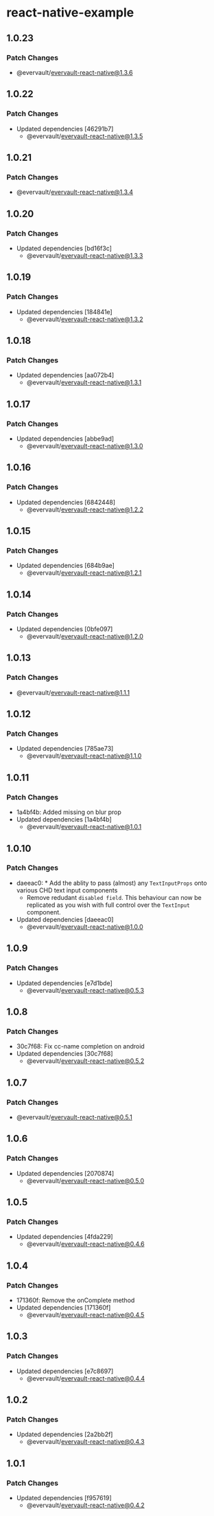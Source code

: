 # react-native-example

## 1.0.23

### Patch Changes

- @evervault/evervault-react-native@1.3.6

## 1.0.22

### Patch Changes

- Updated dependencies [46291b7]
  - @evervault/evervault-react-native@1.3.5

## 1.0.21

### Patch Changes

- @evervault/evervault-react-native@1.3.4

## 1.0.20

### Patch Changes

- Updated dependencies [bd16f3c]
  - @evervault/evervault-react-native@1.3.3

## 1.0.19

### Patch Changes

- Updated dependencies [184841e]
  - @evervault/evervault-react-native@1.3.2

## 1.0.18

### Patch Changes

- Updated dependencies [aa072b4]
  - @evervault/evervault-react-native@1.3.1

## 1.0.17

### Patch Changes

- Updated dependencies [abbe9ad]
  - @evervault/evervault-react-native@1.3.0

## 1.0.16

### Patch Changes

- Updated dependencies [6842448]
  - @evervault/evervault-react-native@1.2.2

## 1.0.15

### Patch Changes

- Updated dependencies [684b9ae]
  - @evervault/evervault-react-native@1.2.1

## 1.0.14

### Patch Changes

- Updated dependencies [0bfe097]
  - @evervault/evervault-react-native@1.2.0

## 1.0.13

### Patch Changes

- @evervault/evervault-react-native@1.1.1

## 1.0.12

### Patch Changes

- Updated dependencies [785ae73]
  - @evervault/evervault-react-native@1.1.0

## 1.0.11

### Patch Changes

- 1a4bf4b: Added missing on blur prop
- Updated dependencies [1a4bf4b]
  - @evervault/evervault-react-native@1.0.1

## 1.0.10

### Patch Changes

- daeeac0: \* Add the ablity to pass (almost) any `TextInputProps` onto various CHD text input components
  - Remove redudant `disabled field`. This behaviour can now be replicated as you wish with full control over the `TextInput` component.
- Updated dependencies [daeeac0]
  - @evervault/evervault-react-native@1.0.0

## 1.0.9

### Patch Changes

- Updated dependencies [e7d1bde]
  - @evervault/evervault-react-native@0.5.3

## 1.0.8

### Patch Changes

- 30c7f68: Fix cc-name completion on android
- Updated dependencies [30c7f68]
  - @evervault/evervault-react-native@0.5.2

## 1.0.7

### Patch Changes

- @evervault/evervault-react-native@0.5.1

## 1.0.6

### Patch Changes

- Updated dependencies [2070874]
  - @evervault/evervault-react-native@0.5.0

## 1.0.5

### Patch Changes

- Updated dependencies [4fda229]
  - @evervault/evervault-react-native@0.4.6

## 1.0.4

### Patch Changes

- 171360f: Remove the onComplete method
- Updated dependencies [171360f]
  - @evervault/evervault-react-native@0.4.5

## 1.0.3

### Patch Changes

- Updated dependencies [e7c8697]
  - @evervault/evervault-react-native@0.4.4

## 1.0.2

### Patch Changes

- Updated dependencies [2a2bb2f]
  - @evervault/evervault-react-native@0.4.3

## 1.0.1

### Patch Changes

- Updated dependencies [f957619]
  - @evervault/evervault-react-native@0.4.2
